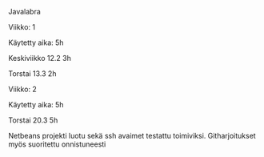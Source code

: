 Javalabra

Viikko: 1

Käytetty aika: 5h

Keskiviikko 12.2 3h

Torstai 13.3 2h


Viikko: 2

Käytetty aika: 5h

Torstai 20.3 5h


Netbeans projekti luotu sekä ssh avaimet testattu toimiviksi.
Githarjoitukset myös suoritettu onnistuneesti
